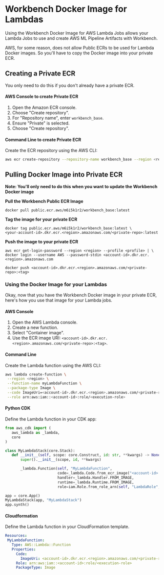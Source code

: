 # Workbench Docker Image for Lambdas
Using the Workbench Docker Image for AWS Lambda Jobs allows your Lambda Jobs to use and create AWS ML Pipeline Artifacts with Workbench.

AWS, for some reason, does not allow Public ECRs to be used for Lambda Docker images. So you'll have to copy the Docker image into your private ECR. 

## Creating a Private ECR
You only need to do this if you don't already have a private ECR.

#### AWS Console to create Private ECR
1. Open the Amazon ECR console.
2. Choose "Create repository".
3. For "Repository name", enter `workbench_base`.
4. Ensure "Private" is selected.
5. Choose "Create repository".

#### Command Line to create Private ECR
Create the ECR repository using the AWS CLI:

```bash
aws ecr create-repository --repository-name workbench_base --region <region>
```

## Pulling Docker Image into Private ECR

**Note: You'll only need to do this when you want to update the Workbench Docker image**

**Pull the Workbench Public ECR Image**

```
docker pull public.ecr.aws/m6i5k1r2/workbench_base:latest
```

**Tag the image for your private ECR**

```
docker tag public.ecr.aws/m6i5k1r2/workbench_base:latest \
<your-account-id>.dkr.ecr.<region>.amazonaws.com/<private-repo>:latest
```

**Push the image to your private ECR**

```
aws ecr get-login-password --region <region> --profile <profile> | \
docker login --username AWS --password-stdin <account-id>.dkr.ecr.<region>.amazonaws.com

docker push <account-id>.dkr.ecr.<region>.amazonaws.com/<private-repo>:<tag>
```

### Using the Docker Image for your Lambdas
Okay, now that you have the Workbench Docker image in your private ECR, here's how you use that image for your Lambda jobs.

#### AWS Console
1. Open the AWS Lambda console.
2. Create a new function.
3. Select "Container image".
4. Use the ECR image URI: `<account-id>.dkr.ecr.<region>.amazonaws.com/<private-repo>:<tag>`.

#### Command Line
Create the Lambda function using the AWS CLI:

```bash
aws lambda create-function \
 --region <region> \
 --function-name myLambdaFunction \
 --package-type Image \
 --code ImageUri=<account-id>.dkr.ecr.<region>.amazonaws.com/<private-repo>:<tag> \
 --role arn:aws:iam::<account-id>:role/<execution-role>
```

#### Python CDK
Define the Lambda function in your CDK app:

```python
from aws_cdk import (
   aws_lambda as _lambda,
   core
)

class MyLambdaStack(core.Stack):
   def __init__(self, scope: core.Construct, id: str, **kwargs) -> None:
       super().__init__(scope, id, **kwargs)

       _lambda.Function(self, "MyLambdaFunction",
                        code=_lambda.Code.from_ecr_image("<account-id>.dkr.ecr.<region>.amazonaws.com/<private-repo>:<tag>"),
                        handler=_lambda.Handler.FROM_IMAGE,
                        runtime=_lambda.Runtime.FROM_IMAGE,
                        role=iam.Role.from_role_arn(self, "LambdaRole", "arn:aws:iam::<account-id>:role/<execution-role>"))

app = core.App()
MyLambdaStack(app, "MyLambdaStack")
app.synth()
```

#### Cloudformation
Define the Lambda function in your CloudFormation template.

```yaml
Resources:
 MyLambdaFunction:
   Type: AWS::Lambda::Function
   Properties:
     Code:
       ImageUri: <account-id>.dkr.ecr.<region>.amazonaws.com/<private-repo>:<tag>
     Role: arn:aws:iam::<account-id>:role/<execution-role>
     PackageType: Image
```